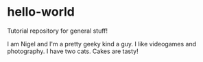 hello-world
===========

Tutorial repository for general stuff!

I am Nigel and I'm a pretty geeky kind a guy. I like videogames and photography. I have two cats. Cakes are tasty!
